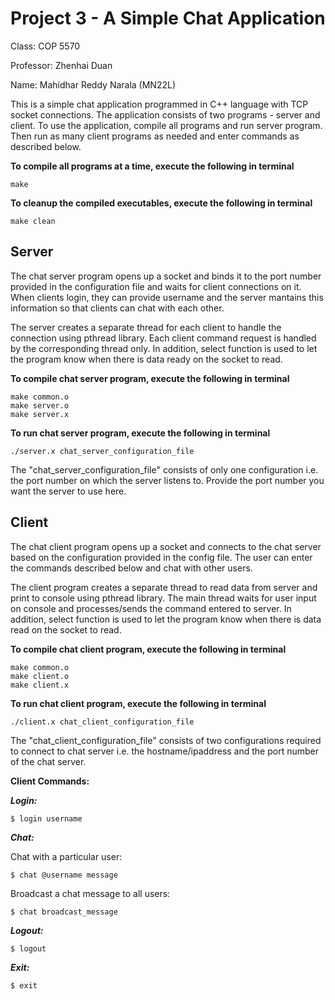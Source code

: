 # Project 3 - A Simple Chat Application

Class: COP 5570

Professor: Zhenhai Duan

Name: Mahidhar Reddy Narala (MN22L)

This is a simple chat application programmed in C++ language with TCP socket connections. The application consists of two programs - server and client. 
To use the application, compile all programs and run server program. Then run as many client programs as needed and enter commands as described below.


**To compile all programs at a time, execute the following in terminal**
```
make
```

**To cleanup the compiled executables, execute the following in terminal**
```
make clean
```

## Server

The chat server program opens up a socket and binds it to the port number provided in the configuration file and waits for client connections on it.
When clients login, they can provide username and the server mantains this information so that clients can chat with each other.

The server creates a separate thread for each client to handle the connection using pthread library. 
Each client command request is handled by the corresponding thread only.
In addition, select function is used to let the program know when there is data ready on the socket to read.

**To compile chat server program, execute the following in terminal**
```
make common.o
make server.o
make server.x
```

**To run chat server program, execute the following in terminal**
```
./server.x chat_server_configuration_file
```

The "chat_server_configuration_file" consists of only one configuration i.e. the port number on which the server listens to. 
Provide the port number you want the server to use here.

## Client

The chat client program opens up a socket and connects to the chat server based on the configuration provided in the config file. 
The user can enter the commands described below and chat with other users.

The client program creates a separate thread to read data from server and print to console using pthread library.
The main thread waits for user input on console and processes/sends the command entered to server.
In addition, select function is used to let the program know when there is data read on the socket to read.

**To compile chat client program, execute the following in terminal**
```
make common.o
make client.o
make client.x
```

**To run chat client program, execute the following in terminal**
```
./client.x chat_client_configuration_file
```

The "chat_client_configuration_file" consists of two configurations required to connect to chat server i.e. the hostname/ipaddress and the 
port number of the chat server.

**Client Commands:**

***Login:***
```
$ login username
```

***Chat:***

Chat with a particular user:
```
$ chat @username message
```
Broadcast a chat message to all users:
```
$ chat broadcast_message
```

***Logout:***
```
$ logout
```

***Exit:***
```
$ exit
```

